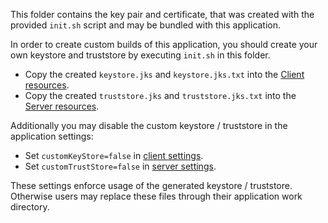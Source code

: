 This folder contains the key pair and certificate, that was created with the provided 
`init.sh` script and may be bundled with this application.

In order to create custom builds of this application, you should create your own keystore 
and truststore by executing `init.sh` in this folder.

-   Copy the created `keystore.jks` and `keystore.jks.txt` into the 
[Client resources](../Client/src/main/resources/de/openindex/support/client/resources). 
-   Copy the created `truststore.jks` and `truststore.jks.txt` into the 
[Server resources](../Server/src/main/resources/de/openindex/support/server/resources).

Additionally you may disable the custom keystore / truststore in the application settings:

-   Set `customKeyStore=false` in 
    [client settings](../Client/src/main/resources/de/openindex/support/client/resources/application.properties).
-   Set `customTrustStore=false` in 
    [server settings](../Server/src/main/resources/de/openindex/support/server/resources/application.properties).

These settings enforce usage of the generated keystore / truststore. Otherwise users may
replace these files through their application work directory.
